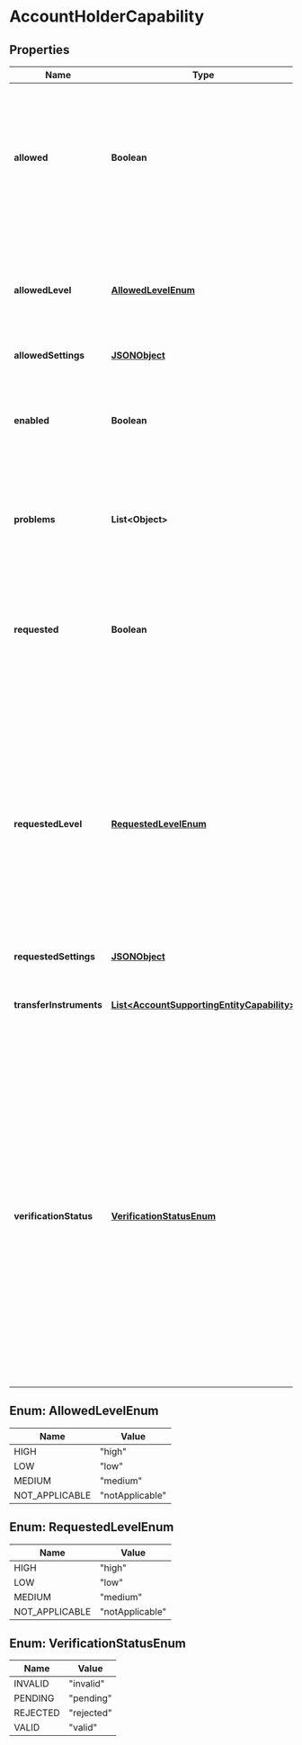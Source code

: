 

# AccountHolderCapability


## Properties

| Name | Type | Description | Notes |
|------------ | ------------- | ------------- | -------------|
|**allowed** | **Boolean** | Indicates whether the capability is allowed. Adyen sets this to **true** if the verification is successful and the account holder is permitted to use the capability. |  [optional] [readonly] |
|**allowedLevel** | [**AllowedLevelEnum**](#AllowedLevelEnum) | The capability level that is allowed for the account holder.  Possible values: **notApplicable**, **low**, **medium**, **high**. |  [optional] [readonly] |
|**allowedSettings** | [**JSONObject**](JSONObject.md) |  |  [optional] |
|**enabled** | **Boolean** | Indicates whether the capability is enabled. If **false**, the capability is temporarily disabled for the account holder. |  [optional] |
|**problems** | **List&lt;Object&gt;** | Contains verification errors and the actions that you can take to resolve them. |  [optional] |
|**requested** | **Boolean** | Indicates whether the capability is requested. To check whether the account holder is permitted to use the capability, refer to the &#x60;allowed&#x60; field. |  [optional] |
|**requestedLevel** | [**RequestedLevelEnum**](#RequestedLevelEnum) | The requested level of the capability. Some capabilities, such as those used in [card issuing](https://docs.adyen.com/issuing/add-capabilities#capability-levels), have different levels. Levels increase the capability, but also require additional checks and increased monitoring.  Possible values: **notApplicable**, **low**, **medium**, **high**. |  [optional] |
|**requestedSettings** | [**JSONObject**](JSONObject.md) |  |  [optional] |
|**transferInstruments** | [**List&lt;AccountSupportingEntityCapability&gt;**](AccountSupportingEntityCapability.md) | Contains the status of the transfer instruments associated with this capability.  |  [optional] |
|**verificationStatus** | [**VerificationStatusEnum**](#VerificationStatusEnum) | The status of the verification checks for the capability.  Possible values:  * **pending**: Adyen is running the verification.  * **invalid**: The verification failed. Check if the &#x60;errors&#x60; array contains more information.  * **valid**: The verification has been successfully completed.  * **rejected**: Adyen has verified the information, but found reasons to not allow the capability.  |  [optional] [readonly] |



## Enum: AllowedLevelEnum

| Name | Value |
|---- | -----|
| HIGH | &quot;high&quot; |
| LOW | &quot;low&quot; |
| MEDIUM | &quot;medium&quot; |
| NOT_APPLICABLE | &quot;notApplicable&quot; |



## Enum: RequestedLevelEnum

| Name | Value |
|---- | -----|
| HIGH | &quot;high&quot; |
| LOW | &quot;low&quot; |
| MEDIUM | &quot;medium&quot; |
| NOT_APPLICABLE | &quot;notApplicable&quot; |



## Enum: VerificationStatusEnum

| Name | Value |
|---- | -----|
| INVALID | &quot;invalid&quot; |
| PENDING | &quot;pending&quot; |
| REJECTED | &quot;rejected&quot; |
| VALID | &quot;valid&quot; |



